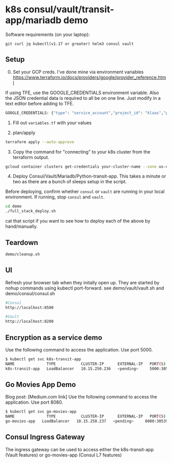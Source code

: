 # k8s consul/vault/transit-app/mariadb demo
Software requirements (on your laptop):

```git curl jq kubectl(v1.17 or greater) helm3 consul vault```

## Setup
0. Set your GCP creds. I've done mine via environment variables
https://www.terraform.io/docs/providers/google/provider_reference.html

If using TFE, use the GOOGLE_CREDENTIALS environment variable. Also the JSON credential data is required to all be on one line. Just modify in a text editor before adding to TFE.
```bash
GOOGLE_CREDENTIALS: {"type": "service_account","project_id": "klaas","private_key_id":.......... 
````
1. Fill out `variables.tf` with your values

2. plan/apply
```bash
terraform apply --auto-approve
```

3. Copy the command for  "connecting" to your k8s cluster from the terraform output.
```bash
gcloud container clusters get-credentials your-cluster-name --zone us-central1-c --project your-project
```

4. Deploy Consul/Vault/Mariadb/Python-transit-app. This takes a minute or two as there are a bunch of sleeps setup in the script.

Before deploying, confirm whether `consul` or `vault` are running in your local environment. If running, stop `consul` and `vault`.

```bash
cd demo
./full_stack_deploy.sh
```
cat that script if you want to see how to deploy each of the above by hand/manually.



## Teardown
```bash
demo/cleanup.sh
```

## UI
Refresh your browser tab when they initally open up. They are started by nohup commands using kubectl port-forward. see demo/vault/vault.sh and demo/consul/consul.sh
```bash
#Consul
http://localhost:8500

#Vault
http://localhost:8200
```

## Encryption as a service demo
Use the following command to access the application. Use port 5000.
```bash
$ kubectl get svc k8s-transit-app
NAME              TYPE           CLUSTER-IP      EXTERNAL-IP   PORT(S)          AGE
k8s-transit-app   LoadBalancer   10.15.250.236   <pending>     5000:30549/TCP   11s

```

## Go Movies App Demo 
Blog post: [Medium.com link]
Use the following command to access the application. Use port 8080.
```bash
$ kubectl get svc go-movies-app
NAME              TYPE           CLUSTER-IP      EXTERNAL-IP   PORT(S)          AGE
go-movies-app   LoadBalancer   10.15.250.237   <pending>     8080:30539/TCP   11s

```



## Consul Ingress Gateway
The ingress gateway can be used to access either the k8s-transit-app (Vault features) or go-movies-app (Consul L7 features)
